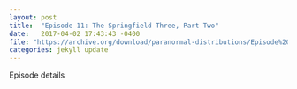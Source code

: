 ```yaml
---
layout: post
title:  "Episode 11: The Springfield Three, Part Two"
date:   2017-04-02 17:43:43 -0400
file: "https://archive.org/download/paranormal-distributions/Episode%2011%20-%20The%20Springfield%20Three%2C%20Part%202.mp3"
categories: jekyll update
---
```

Episode details